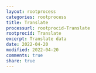 ```yaml
---
layout: rootprocess
categories: rootprocess
title: Translate
processurl: rootprocid-Translate
rootprocid: Translate
excerpt: Translate data
date: 2022-04-20
modified: 2022-04-20
comments: true
share: true
---
```


